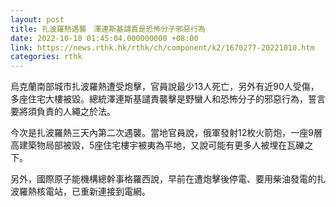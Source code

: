 ```yaml
---
layout: post
title: 扎波羅熱遇襲　澤連斯基譴責是恐怖分子邪惡行為
date: 2022-10-10 01:45:04.000000000 +08:00
link: https://news.rthk.hk/rthk/ch/component/k2/1670277-20221010.htm
categories: rthk
---
```


烏克蘭南部城市扎波羅熱遭受炮擊，官員說最少13人死亡，另外有近90人受傷，多座住宅大樓被毀。總統澤連斯基譴責襲擊是野蠻人和恐怖分子的邪惡行為，誓言要將須負責的人繩之於法。

今次是扎波羅熱三天內第二次遇襲。當地官員說，俄軍發射12枚火箭炮，一座9層高建築物局部被毀，5座住宅樓宇被夷為平地，又說可能有更多人被埋在瓦礫之下。

另外，國際原子能機構總幹事格羅西說，早前在遭炮擊後停電、要用柴油發電的扎波羅熱核電站，已重新連接到電網。
